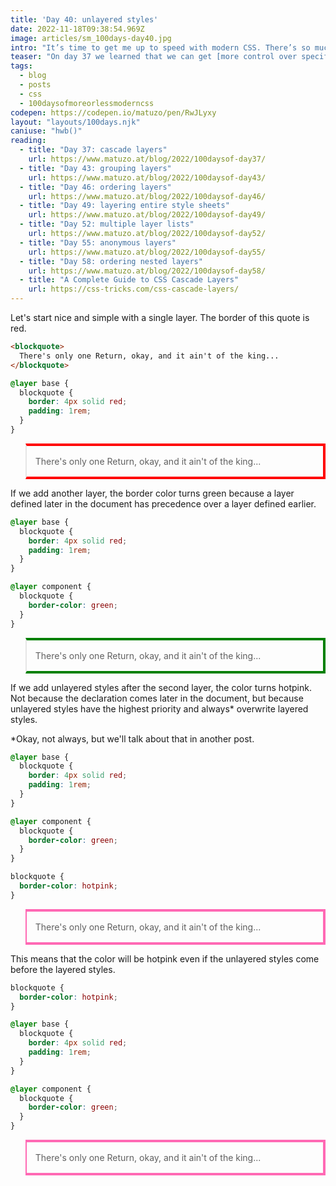 ```yaml
---
title: 'Day 40: unlayered styles'
date: 2022-11-18T09:38:54.969Z
image: articles/sm_100days-day40.jpg
intro: "It’s time to get me up to speed with modern CSS. There’s so much new in CSS that I know too little about. To change that I’ve started [#100DaysOfMoreOrLessModernCSS](/blog/2022/100-days-of-more-or-less-modern-css/). Why more or less modern CSS? Because some topics will be about cutting-edge features, while other stuff has been around for quite a while already, but I just have little to no experience with it."
teaser: "On day 37 we learned that we can get [more control over specificity](/blog/2022/100daysof-day37/) by creating layers. That first, simple example is pretty straightforward, but what happens if we mix layered and unlayered styles?"
tags:
  - blog
  - posts
  - css
  - 100daysofmoreorlessmoderncss
codepen: https://codepen.io/matuzo/pen/RwJLyxy
layout: "layouts/100days.njk"
caniuse: "hwb()"
reading:
  - title: "Day 37: cascade layers"
    url: https://www.matuzo.at/blog/2022/100daysof-day37/
  - title: "Day 43: grouping layers"
    url: https://www.matuzo.at/blog/2022/100daysof-day43/
  - title: "Day 46: ordering layers"
    url: https://www.matuzo.at/blog/2022/100daysof-day46/
  - title: "Day 49: layering entire style sheets"
    url: https://www.matuzo.at/blog/2022/100daysof-day49/
  - title: "Day 52: multiple layer lists"
    url: https://www.matuzo.at/blog/2022/100daysof-day52/
  - title: "Day 55: anonymous layers"
    url: https://www.matuzo.at/blog/2022/100daysof-day55/
  - title: "Day 58: ordering nested layers"
    url: https://www.matuzo.at/blog/2022/100daysof-day58/
  - title: "A Complete Guide to CSS Cascade Layers"
    url: https://css-tricks.com/css-cascade-layers/
---
```

Let's start nice and simple with a single layer. The border of this quote is red.

```html
<blockquote>
  There's only one Return, okay, and it ain't of the king...
</blockquote>
```

```css
@layer base {
  blockquote {
    border: 4px solid red;
    padding: 1rem;
  }
}
```

<style>
.four {
  border-color: hotpink;
}

@layer base {
  blockquote {
    border: 4px solid red;
    padding: 1rem;
  }
}

@layer component {
  .two {
    border-color: green;
  }
}

.three {
  border-color: hotpink;
}
</style>

<blockquote>
  There's only one Return, okay, and it ain't of the king...
</blockquote>

If we add another layer, the border color turns green because a layer defined later in the document has precedence over a layer defined earlier.

```css
@layer base {
  blockquote {
    border: 4px solid red;
    padding: 1rem;
  }
}

@layer component {
  blockquote {
    border-color: green;
  }
}
```

<blockquote class="two">
  There's only one Return, okay, and it ain't of the king...
</blockquote>


<p>If we add unlayered styles after the second layer, the color turns hotpink. Not because the declaration comes later in the document, but because unlayered styles have the highest priority and always<span aria-describedby="not-always">*</span> overwrite layered styles.</p>

<p id="not-always">*Okay, not always, but we'll talk about that in another post.</span>

```css
@layer base {
  blockquote {
    border: 4px solid red;
    padding: 1rem;
  }
}

@layer component {
  blockquote {
    border-color: green;
  }
}

blockquote {
  border-color: hotpink;
}
```

<blockquote class="three">
  There's only one Return, okay, and it ain't of the king...
</blockquote>

This means that the color will be hotpink even if the unlayered styles come before the layered styles.


```css
blockquote {
  border-color: hotpink;
}

@layer base {
  blockquote {
    border: 4px solid red;
    padding: 1rem;
  }
}

@layer component {
  blockquote {
    border-color: green;
  }
}
```

<blockquote class="four">
  There's only one Return, okay, and it ain't of the king...
</blockquote>